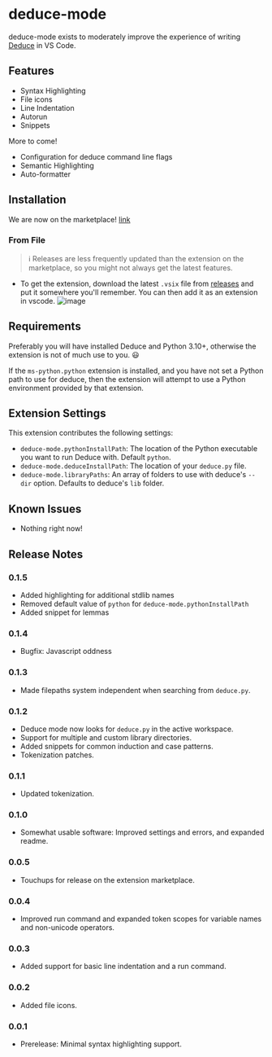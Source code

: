 # deduce-mode

deduce-mode exists to  moderately improve the experience of writing [Deduce](https://github.com/jsiek/deduce/) in VS Code.

## Features

- Syntax Highlighting
- File icons
- Line Indentation
- Autorun
- Snippets

More to come!
- Configuration for deduce command line flags
- Semantic Highlighting
- Auto-formatter

## Installation
We are now on the marketplace! [link](https://marketplace.visualstudio.com/manage/publishers/calvinjosenhans/extensions/deduce-mode/hub?_a=acquisition)

### From File
> ℹ️ Releases are less frequently updated than the extension on the marketplace, so you might not always get the latest features.
- To get the extension, download the latest `.vsix` file from [releases](https://github.com/HalflingHelper/deduce-mode/releases) 
and put it somewhere you'll remember. You can then add it as an extension in vscode.
![image](https://github.com/user-attachments/assets/7c840dbd-d781-4e3d-aa91-6606d4ff8bff)


## Requirements
Preferably you will have installed Deduce and Python 3.10+, otherwise the extension is not of much use to you. 😃

If the `ms-python.python` extension is installed, and you have not set a Python path to use for deduce, then the extension
will attempt to use a Python environment provided by that extension.


## Extension Settings
This extension contributes the following settings:
- `deduce-mode.pythonInstallPath`: The location of the Python executable you want to run Deduce with. Default `python`.
- `deduce-mode.deduceInstallPath`: The location of your `deduce.py` file.
- `deduce-mode.libraryPaths`: An array of folders to use with deduce's `--dir` option. Defaults to deduce's `lib` folder.

## Known Issues
- Nothing right now!

## Release Notes

### 0.1.5
- Added highlighting for additional stdlib names
- Removed default value of `python` for `deduce-mode.pythonInstallPath`
- Added snippet for lemmas

### 0.1.4
- Bugfix: Javascript oddness

### 0.1.3
- Made filepaths system independent when searching from `deduce.py`.

### 0.1.2
- Deduce mode now looks for `deduce.py` in the active workspace. 
- Support for multiple and custom library directories.
- Added snippets for common induction and case patterns.
- Tokenization patches.

### 0.1.1
- Updated tokenization. 

### 0.1.0
- Somewhat usable software: Improved settings and errors, and expanded readme.

### 0.0.5
- Touchups for release on the extension marketplace.

### 0.0.4
- Improved run command and expanded token scopes for variable names and non-unicode operators.

### 0.0.3
- Added support for basic line indentation and a run command.

### 0.0.2
- Added file icons.

### 0.0.1
- Prerelease: Minimal syntax highlighting support.
